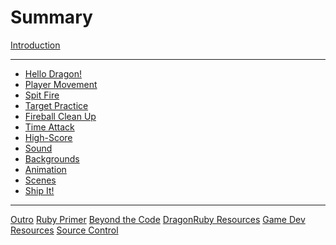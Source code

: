# Summary

[Introduction](./introduction.md)

---

- [Hello Dragon!](./01-hello-dragon.md)
- [Player Movement](./02-player-movement.md)
- [Spit Fire](./03-spit-fire.md)
- [Target Practice](./04-target-practice.md)
- [Fireball Clean Up](./05-fireball-clean-up.md)
- [Time Attack](./06-time-attack.md)
- [High-Score](./07-high-score.md)
- [Sound](./08-sound.md)
- [Backgrounds]()
- [Animation]()
- [Scenes]()
- [Ship It!]()

-----------

[Outro](./outro.md)
[Ruby Primer](./ruby-primer.md)
[Beyond the Code](./beyond-the-code.md)
[DragonRuby Resources](./dragonruby-resources.md)
[Game Dev Resources](./game-dev-resources.md)
[Source Control](./source-control.md)
